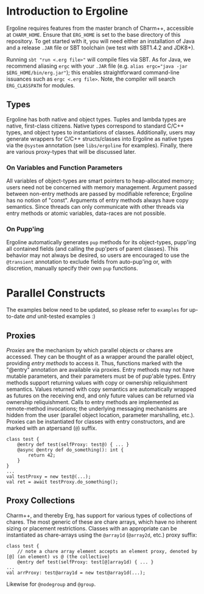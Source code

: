 # Introduction to Ergoline
Ergoline requires features from the master branch of Charm++, accessible at `CHARM_HOME`. Ensure that `ERG_HOME` is set to the base directory of this repository. To get started with it, you will need either an installation of Java and a release `.JAR` file or SBT toolchain (we test with SBT1.4.2 and JDK8+). 

Running `sbt "run <.erg file>"` will compile files via SBT. As for Java, we recommend aliasing `ergc` with your `.JAR` file (e.g. `alias ergc="java -jar $ERG_HOME/bin/erg.jar"`); this enables straightforward command-line issuances such as `ergc <.erg file>`. Note, the compiler will search `ERG_CLASSPATH` for modules.

## Types
Ergoline has both native and object types. Tuples and lambda types are native, first-class citizens. Native types correspond to standard C/C++ types, and object types to instantiations of classes. Additionally, users may generate wrappers for C/C++ structs/classes into Ergoline as native types via the `@system` annotation (see `libs/ergoline` for examples). Finally, there are various proxy-types that will be discussed later.

### On Variables and Function Parameters
All variables of object-types are smart pointers to heap-allocated memory; users need not be concerned with memory management. Argument passed between non-entry methods are passed by modifiable reference; Ergoline has no notion of "const". Arguments of entry methods always have copy semantics. Since threads can only communicate with other threads via entry methods or atomic variables, data-races are not possible.

### On Pupp'ing
Ergoline automatically generates `pup` methods for its object-types, pupp'ing all contained fields (and calling the pup'pers of parent classes). This behavior may not always be desired, so users are encouraged to use the `@transient` annotation to exclude fields from auto-pup'ing or, with discretion, manually specify their own `pup` functions.

# Parallel Constructs
The examples below need to be updated, so please refer to `examples` for up-to-date _and_ unit-tested examples :)

## Proxies
_Proxies_ are the mechanism by which parallel objects or chares are accessed. They can be thought of as a wrapper around the parallel object, providing _entry methods_ to access it. Thus, functions marked with the "@entry" annotation are available via proxies. Entry methods may not have mutable parameters, and their parameters must be of pup'able types. Entry methods support returning values with copy or ownership reliquishment semantics. Values returned with copy semantics are automatically wrapped as futures on the receiving end, and only future values can be returned via ownership reliquishment. Calls to entry methods are implemented as remote-method invocations; the underlying messaging mechanisms are hidden from the user (parallel object location, parameter marshalling, etc.). Proxies can be instantiated for classes with entry constructors, and are marked with an atpersand (`@`) suffix.

    class test {
        @entry def test(selfProxy: test@) { ... }
        @async @entry def do_something(): int {
            return 42;
        }
    }
    ...
    val testProxy = new test@(...);
    val ret = await testProxy.do_something();

## Proxy Collections
Charm++, and thereby Erg, has support for various types of collections of chares. The most generic of these are chare arrays, which have no inherent sizing or placement restrictions. Classes with an appropriate can be instantiated as chare-arrays using the `@array1d` (`@array2d`, etc.) proxy suffix:

    class test {
        // note a chare array element accepts an element proxy, denoted by [@] (an element) vs @ (the collective)
        @entry def test(selfProxy: test[@]array1d) { ... }  
    ...
    val arrProxy: test@array1d = new test@array1d(...);

Likewise for `@nodegroup` and `@group`.
